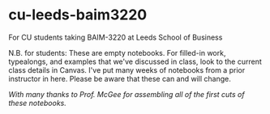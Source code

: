 # cu-leeds-baim3220

For CU students taking BAIM-3220 at Leeds School of Business

N.B. for students: These are empty notebooks. For filled-in work, typealongs, and examples that we've discussed in class, look to the current class details in Canvas. I've put many weeks of notebooks from a prior instructor in here. Please be aware that these can and will change.

_With many thanks to Prof. McGee for assembling all of the first cuts of these notebooks._
